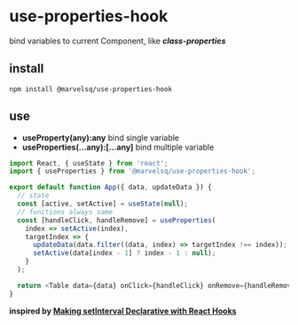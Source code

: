 # use-properties-hook

bind variables to current Component, like **_class-properties_**

## install

```
npm install @marvelsq/use-properties-hook
```

## use
- **useProperty(any):any** bind single variable
- **useProperties(...any):[...any]** bind multiple variable
```js
import React, { useState } from 'react';
import { useProperties } from '@marvelsq/use-properties-hook';

export default function App({ data, updateData }) {
  // state
  const [active, setActive] = useState(null);
  // functions always same
  const [handleClick, handleRemove] = useProperties(
    index => setActive(index),
    targetIndex => {
      updateData(data.filter((data, index) => targetIndex !== index));
      setActive(data[index - 1] ? index - 1 : null);
    }
  );

  return <Table data={data} onClick={handleClick} onRemove={handleRemove} />;
}
```

**inspired by [Making setInterval Declarative with React Hooks](https://overreacted.io/making-setinterval-declarative-with-react-hooks/)**
